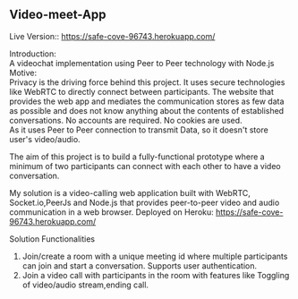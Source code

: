 ## Video-meet-App

Live Version:: https://safe-cove-96743.herokuapp.com/

Introduction:<br>
A videochat implementation using Peer to Peer technology with Node.js <br>
Motive: <br>
Privacy is the driving force behind this project. It uses secure technologies like WebRTC to directly connect between participants. The website that provides the web app and mediates the communication stores as few data as possible and does not know anything about the contents of established conversations. No accounts are required. No cookies are used.
<br>
As it uses Peer to Peer connection to transmit Data, so it doesn't store user's video/audio.<br>

The aim of this project is to build a fully-functional prototype where a minimum of two participants can connect with each other to have a video conversation.

My solution is a video-calling web application built with WebRTC, Socket.io,PeerJs and Node.js that provides peer-to-peer video and audio communication in a web browser. 
Deployed on Heroku: https://safe-cove-96743.herokuapp.com/

Solution Functionalities
1. Join/create a room with a unique meeting id where multiple participants can join and start a conversation. Supports user authentication.
2. Join a video call with participants in the room with features like Toggling of video/audio stream,ending call.

